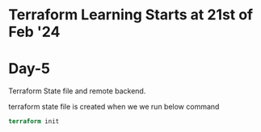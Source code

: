 # Terraform Learning Starts at 21st of Feb '24


# Day-5
Terraform State file and remote backend.

terraform state file is created when we we run below command
```terraform
terraform init
```
